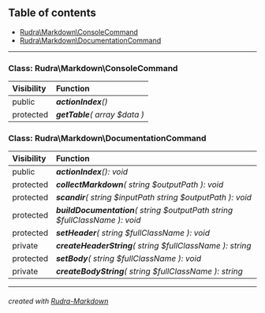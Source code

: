 ## Table of contents
- [Rudra\Markdown\ConsoleCommand](#rudra_markdown_consolecommand)
- [Rudra\Markdown\DocumentationCommand](#rudra_markdown_documentationcommand)
<hr>

<a id="rudra_markdown_consolecommand"></a>

### Class: Rudra\Markdown\ConsoleCommand
| Visibility | Function |
|:-----------|:---------|
|public|<em><strong>actionIndex</strong>()</em><br>|
|protected|<em><strong>getTable</strong>( array $data )</em><br>|


<a id="rudra_markdown_documentationcommand"></a>

### Class: Rudra\Markdown\DocumentationCommand
| Visibility | Function |
|:-----------|:---------|
|public|<em><strong>actionIndex</strong>(): void</em><br>|
|protected|<em><strong>collectMarkdown</strong>( string $outputPath ): void</em><br>|
|protected|<em><strong>scandir</strong>( string $inputPath  string $outputPath ): void</em><br>|
|protected|<em><strong>buildDocumentation</strong>( string $outputPath  string $fullClassName ): void</em><br>|
|protected|<em><strong>setHeader</strong>( string $fullClassName ): void</em><br>|
|private|<em><strong>createHeaderString</strong>( string $fullClassName ): string</em><br>|
|protected|<em><strong>setBody</strong>( string $fullClassName ): void</em><br>|
|private|<em><strong>createBodyString</strong>( string $fullClassName ): string</em><br>|
<hr>

###### created with [Rudra-Markdown](#https://github.com/Jagepard/Rudra-Markdown)
